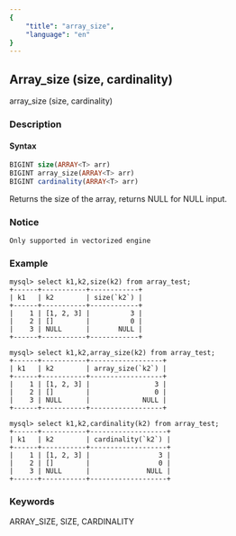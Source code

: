 ```yaml
---
{
    "title": "array_size",
    "language": "en"
}
---
```


<!-- 
Licensed to the Apache Software Foundation (ASF) under one
or more contributor license agreements.  See the NOTICE file
distributed with this work for additional information
regarding copyright ownership.  The ASF licenses this file
to you under the Apache License, Version 2.0 (the
"License"); you may not use this file except in compliance
with the License.  You may obtain a copy of the License at

  http://www.apache.org/licenses/LICENSE-2.0

Unless required by applicable law or agreed to in writing,
software distributed under the License is distributed on an
"AS IS" BASIS, WITHOUT WARRANTIES OR CONDITIONS OF ANY
KIND, either express or implied.  See the License for the
specific language governing permissions and limitations
under the License.
-->

## Array_size (size, cardinality)

array_size (size, cardinality)

### Description

#### Syntax

```sql
BIGINT size(ARRAY<T> arr) 
BIGINT array_size(ARRAY<T> arr) 
BIGINT cardinality(ARRAY<T> arr)
```

Returns the size of the array, returns NULL for NULL input.

### Notice

`Only supported in vectorized engine`

### Example

```
mysql> select k1,k2,size(k2) from array_test;
+------+-----------+------------+
| k1   | k2        | size(`k2`) |
+------+-----------+------------+
|    1 | [1, 2, 3] |          3 |
|    2 | []        |          0 |
|    3 | NULL      |       NULL |
+------+-----------+------------+

mysql> select k1,k2,array_size(k2) from array_test;
+------+-----------+------------------+
| k1   | k2        | array_size(`k2`) |
+------+-----------+------------------+
|    1 | [1, 2, 3] |                3 |
|    2 | []        |                0 |
|    3 | NULL      |             NULL |
+------+-----------+------------------+

mysql> select k1,k2,cardinality(k2) from array_test;
+------+-----------+-------------------+
| k1   | k2        | cardinality(`k2`) |
+------+-----------+-------------------+
|    1 | [1, 2, 3] |                 3 |
|    2 | []        |                 0 |
|    3 | NULL      |              NULL |
+------+-----------+-------------------+

```

### Keywords

ARRAY_SIZE, SIZE, CARDINALITY

